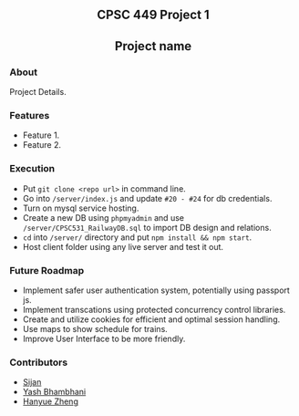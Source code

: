 ## <div align="center">CPSC 449 Project 1</div>
## <div align="center">Project name</div>

### About 
Project Details.

### Features
- Feature 1.
- Feature 2.

### Execution
- Put `git clone <repo url>` in command line.
- Go into `/server/index.js` and update `#20 - #24` for db credentials.
- Turn on mysql service hosting.
- Create a new DB using `phpmyadmin` and use `/server/CPSC531_RailwayDB.sql` to import DB design and relations.
- `cd` into `/server/` directory and put `npm install && npm start`.
- Host client folder using any live server and test it out. 

### Future Roadmap
- Implement safer user authentication system, potentially using passport js.
- Implement transcations using protected concurrency control libraries.
- Create and utilize cookies for efficient and optimal session handling.
- Use maps to show schedule for trains.
- Improve User Interface to be more friendly. 

### Contributors
- [Sijan](https://github.com/sijanr)
- [Yash Bhambhani](https://yash-b.github.io)
- [Hanyue Zheng](https://github.com/summerhanyuezheng)

